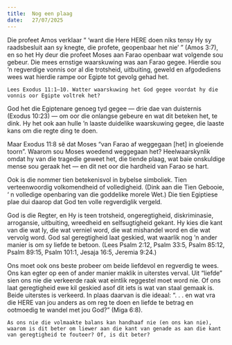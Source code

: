 ```yaml
---
title:  Nog een plaag
date:   27/07/2025
---
```


Die profeet Amos verklaar “ ‘want die Here HERE doen niks tensy Hy sy raadsbesluit aan sy knegte, die profete, geopenbaar het nie’ ” (Amos 3:7), en so het Hy deur die profeet Moses aan Farao openbaar wat volgende sou gebeur. Die mees ernstige waarskuwing was aan Farao gegee.  Hierdie sou ’n regverdige vonnis oor al die trotsheid, uitbuiting, geweld en afgodediens wees wat hierdie rampe oor Egipte tot gevolg gehad het.

`Lees Exodus 11:1–10. Watter waarskuwing het God gegee voordat hy die vonnis oor Egipte voltrek het?`

God het die Egiptenare genoeg tyd gegee — drie dae van duisternis (Exodus 10:23) — om oor die onlangse gebeure en wat dit beteken het, te dink. Hy het ook aan hulle ’n laaste duidelike waarskuwing gegee, die laaste kans om die regte ding te doen.

Maar Exodus 11:8 sê dat Moses “van Farao af weggegaan [het] in gloeiende toorn”. Waarom sou Moses woedend weggegaan het? Heelwaarskynlik omdat hy van die tragedie geweet het, die tiende plaag, wat baie onskuldige mense sou geraak het — en dit net oor die hardheid van Farao se hart.

Ook is die nommer tien betekenisvol in bybelse simboliek. Tien verteenwoordig volkomendheid of volledigheid. (Dink aan die Tien Gebooie, ‘ n volledige openbaring van die goddelike morele Wet.)  Die tien Egiptiese plae dui daarop dat God ten volle regverdiglik vergeld.

God is die Regter, en Hy is teen trotsheid, ongeregtigheid, diskriminasie, arrogansie, uitbuiting, wreedheid en selfsugtigheid gekant.  Hy kies die kant van die wat ly, die wat verniel word, die wat mishandel word en die wat vervolg word. God sal geregtigheid laat geskied, wat waarlik nog ’n ander manier is om sy liefde te betoon. (Lees Psalm 2:12, Psalm 33:5, Psalm 85:12, Psalm 89:15, Psalm 101:1, Jesaja 16:5, Jeremia 9:24.)

Ons moet ook ons beste probeer om beide liefdevol en regverdig te wees. Ons kan egter op een of ander manier  maklik in uiterstes verval. Uit “liefde” sien ons nie die verkeerde raak wat eintlik reggestel moet word nie. Of ons laat geregtigheid ewe kil geskied asof dit iets is wat van staal gemaak is.  Beide uiterstes is verkeerd. In plaas daarvan is die ideaal:  “. . . en wat vra die HERE van jou anders as om reg te doen en liefde te betrag en ootmoedig te wandel met jou God?” (Miga 6:8).

`As ons nie die volmaakte balans kan handhaaf nie (en ons kan nie), waarom is dit beter om liewer aan die kant van genade as aan die kant van geregtigheid te fouteer? Of, is dit beter?`